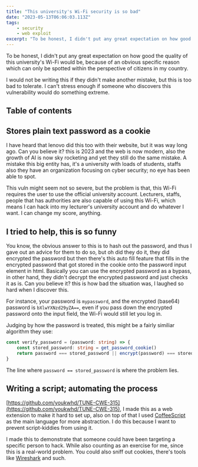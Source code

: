 ```yaml
---
title: "This university's Wi-Fi security is so bad"
date: "2023-05-13T06:06:03.113Z"
tags:
    - security
    - web exploit
excerpt: "To be honest, I didn't put any great expectation on how good the quality of this university's Wi-Fi would be, because of an obvious specific reason which can only be spotted within the perspective of citizens in my country."
---
```


To be honest, I didn't put any great expectation on how good the quality of this university's Wi-Fi would be, because of an obvious specific reason which can only be spotted within the perspective of citizens in my country.

I would not be writing this if they didn't make another mistake, but this is too bad to tolerate. I can't stress enough if someone who discovers this vulnerability would do something extreme.


## Table of contents

## Stores plain text password as a cookie

I have heard that lenovo did this too with their website, but it was way long ago. Can you believe it? this is 2023 and the web is now modern, also the growth of AI is now sky rocketing and yet they still do the same mistake. A mistake this big entity has, it's a university with loads of students, staffs also they have an organization focusing on cyber security; no eye has been able to spot.

This vuln might seem not so severe, but the problem is that, this Wi-Fi requires the user to use the official university account. Lecturers, staffs, people that has authorities are also capable of using this Wi-Fi, which means I can hack into my lecturer's university account and do whatever I want. I can change my score, anything.

## I tried to help, this is so funny

You know, the obvious answer to this is to hash out the password, and thus I gave out an advice for them to do so, but oh did they do it, they did encrypted the password but then there's this auto fill feature that fills in the encrypted password that got stored in the cookie onto the password input element in html. Basically you can use the encrypted password as a bypass, in other hand, they didn't decrypt the encrypted password and just checks it as is. Can you believe it? this is how bad the situation was, I laughed so hard when I discover this.

For instance, your password is `mypassword`, and the encrypted (base64) password is `bXlwYXNzd29yZA==`, even if you pass down the encrypted password onto the input field, the Wi-Fi would still let you log in.

Judging by how the password is treated, this might be a fairly similiar algorithm they use:

```typescript
const verify_password = (password: string) => {
    const stored_password: string = get_password_cookie()
    return password === stored_password || encrypt(password) === stored_password
}
```

The line where `password == stored_password` is where the problem lies.

## Writing a script; automating the process

[https://github.com/youkwhd/TUNE-CWE-315](https://github.com/youkwhd/TUNE-CWE-315), I made this as a web extension to make it hard to set up, also on top of that I used [CoffeeScript](https://coffeescript.org/) as the main language for more abstraction. I do this because I want to prevent script-kiddies from using it.

I made this to demonstrate that someone could have been targeting a specific person to hack. While also counting as an exercise for me, since this is a real-world problem. You could also sniff out cookies, there's tools like [Wireshark](https://www.wireshark.org/) and such.
